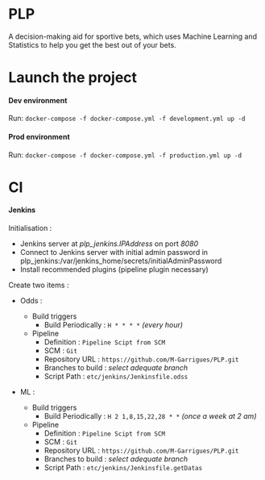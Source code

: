 # PLP
A decision-making aid for sportive bets, which uses Machine Learning and Statistics to help you get the best out of your bets.

# Launch the project


#### Dev environment

Run: `docker-compose -f docker-compose.yml -f development.yml up -d`


#### Prod environment

Run: `docker-compose -f docker-compose.yml -f production.yml up -d`

# CI

#### Jenkins

Initialisation :
* Jenkins server at _plp_jenkins.IPAddress_ on port _8080_
* Connect to Jenkins server with initial admin password in plp_jenkins:/var/jenkins_home/secrets/initialAdminPassword
* Install recommended plugins (pipeline plugin necessary)

Create two items :
* Odds :
    * Build triggers
        * Build Periodically : `H * * * *` _(every hour)_
    * Pipeline
        * Definition : `Pipeline Scipt from SCM`
        * SCM : `Git`
        * Repository URL : `https://github.com/M-Garrigues/PLP.git`
        * Branches to build : _select adequate branch_
        * Script Path : `etc/jenkins/Jenkinsfile.odss`
        
* ML :
    * Build triggers
        * Build Periodically : `H 2 1,8,15,22,28 * *` _(once a week at 2 am)_
    * Pipeline
        * Definition : `Pipeline Scipt from SCM`
        * SCM : `Git`
        * Repository URL : `https://github.com/M-Garrigues/PLP.git`
        * Branches to build : _select adequate branch_
        * Script Path : `etc/jenkins/Jenkinsfile.getDatas`
    






